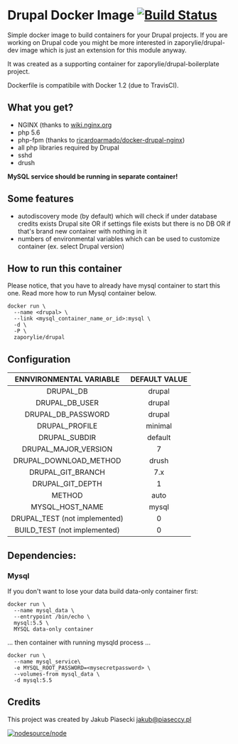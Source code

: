 Drupal Docker Image [![Build Status](https://travis-ci.org/zaporylie/docker-drupal.svg?branch=master)](https://travis-ci.org/zaporylie/docker-drupal)
=============================

Simple docker image to build containers for your Drupal projects. If you are working on Drupal code you might be more interested in zaporylie/drupal-dev image which is just an extension for this module anyway.

It was created as a supporting container for zaporylie/drupal-boilerplate project.

Dockerfile is compatibile with Docker 1.2 (due to TravisCI).

## What you get?

* NGINX (thanks to [wiki.nginx.org](http://wiki.nginx.org/Drupal)
* php 5.6
* php-fpm (thanks to [ricardoarmado/docker-drupal-nginx](https://github.com/ricardoamaro/docker-drupal-nginx))
* all php libraries required by Drupal
* sshd
* drush

**MySQL service should be running in separate container!**

## Some features

* autodiscovery mode (by default) which will check if under database credits exists Drupal site OR if settings file exists but there is no DB OR if that's brand new container with nothing in it
* numbers of environmental variables which can be used to customize container (ex. select Drupal version)


## How to run this container

Please notice, that you have to already have mysql container to start this one. Read more how to run Mysql container below.

````
docker run \
  --name <drupal> \
  --link <mysql_container_name_or_id>:mysql \
  -d \
  -P \
  zaporylie/drupal
````

## Configuration

| ENNVIRONMENTAL VARIABLE  |  DEFAULT VALUE |
|:-:|:-:|
| DRUPAL_DB | drupal |
| DRUPAL_DB_USER | drupal |
| DRUPAL_DB_PASSWORD | drupal |
| DRUPAL_PROFILE | minimal |
| DRUPAL_SUBDIR | default |
| DRUPAL_MAJOR_VERSION | 7 |
| DRUPAL_DOWNLOAD_METHOD | drush |
| DRUPAL_GIT_BRANCH | 7.x |
| DRUPAL_GIT_DEPTH | 1 |
| METHOD | auto |
| MYSQL_HOST_NAME | mysql |
| DRUPAL_TEST (not implemented) | 0 |
| BUILD_TEST (not implemented) | 0 |

## Dependencies:

### Mysql

If you don't want to lose your data build data-only container first:

````
docker run \
  --name mysql_data \
  --entrypoint /bin/echo \
  mysql:5.5 \
  MYSQL data-only container
````

... then container with running mysqld process ...

````
docker run \
  --name mysql_service\
  -e MYSQL_ROOT_PASSWORD=<mysecretpassword> \
  --volumes-from mysql_data \
  -d mysql:5.5
````

## Credits

This project was created by Jakub Piasecki <jakub@piaseccy.pl>

[![nodesource/node](http://dockeri.co/image/zaporylie/drupal)](https://registry.hub.docker.com/u/zaporylie/drupal/)
